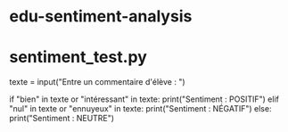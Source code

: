 # edu-sentiment-analysis
# sentiment_test.py

texte = input("Entre un commentaire d'élève : ")

if "bien" in texte or "intéressant" in texte:
    print("Sentiment : POSITIF")
elif "nul" in texte or "ennuyeux" in texte:
    print("Sentiment : NÉGATIF")
else:
    print("Sentiment : NEUTRE")
